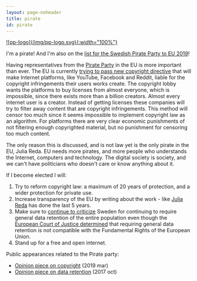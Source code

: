 ```yaml
---
layout: page-noheader
title: pirate
id: pirate
---
```



<a href="https://www.piratpartiet.se/">
![pp-logo](/img/pp-logo.svg){:width="100%"}
</a>

I'm a pirate! And I'm also on the [list for the Swedish Pirate Party to EU 2019](https://www.mynewsdesk.com/se/pressreleases/piratpartiet-presenterar-sin-kandidatlista-foer-europaparlamentsvalet-2019-2826209)!

Having representatives from the [Pirate Party](https://www.piratpartiet.se/) in the EU is more important than ever. The EU is currently [trying to pass new copyright directive](https://juliareda.eu/eu-copyright-reform/) that will make Internet platforms, like YouTube, Facebook and Reddit, liable for the copyright infringements their users works create. The copyright lobby wants the platforms to buy licenses from almost everyone, which is impossible, since there exists more than a billion creators. Almost every internet user is a creator. Instead of getting licenses these companies will try to filter away content that are copyright infringements. This method will censor too much since it seems impossible to implement copyright law as an algorithm. For platforms there are very clear economic punishments of not filtering enough copyrighted material, but no punishment for censoring too much content.

The only reason this is discussed, and is not law yet is the only pirate in the EU, Julia Reda. EU needs more pirates, and more people who understands the Internet, computers and technology. The digital society is society, and we can't have politicians who doesn't care or know anything about it.

If I become elected I will:
1. Try to reform copyright law: a maximum of 20 years of protection, and a wider protection for private use.
2. Increase transparency of the EU by writing about the work - like [Julia Reda](https://juliareda.eu) has done the last 5 years.
3. Make sure to [continue to criticize](https://computersweden.idg.se/2.2683/1.691385/datalagringsutredning) Sweden for continuing to require general data retention of the entire population even though the [European Court of Justice determined](http://curia.europa.eu/juris/document/document.jsf?text=&docid=186492&pageIndex=0&doclang=EN&mode=req&dir=&occ=first&part=1&cid=513449) that requiring general data retention is not compatible with the Fundamental Rights of the European Union.
4. Stand up for a free and open internet.

Public appearances related to the Pirate party:
- [Opinion piece on copyright](https://computersweden.idg.se/2.2683/1.716324/upphovsratten-ar-en-skam-for-demokratin) (2019 mar)
- [Opinion piece on data retention](https://computersweden.idg.se/2.2683/1.691385/datalagringsutredning) (2017 oct)


